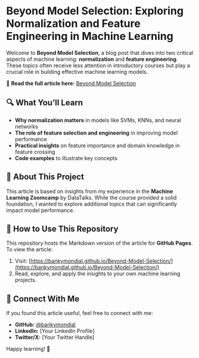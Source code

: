 # Beyond Model Selection: Exploring Normalization and Feature Engineering in Machine Learning  

Welcome to **Beyond Model Selection**, a blog post that dives into two critical aspects of machine learning: **normalization** and **feature engineering**. These topics often receive less attention in introductory courses but play a crucial role in building effective machine learning models.  

📖 **Read the full article here:** [Beyond Model Selection](https://bankymondial.github.io/Beyond-Model-Selection/)  

## 🔍 What You’ll Learn  
- **Why normalization matters** in models like SVMs, KNNs, and neural networks  
- **The role of feature selection and engineering** in improving model performance  
- **Practical insights** on feature importance and domain knowledge in feature crossing  
- **Code examples** to illustrate key concepts  

## 🚀 About This Project  
This article is based on insights from my experience in the **Machine Learning Zoomcamp** by DataTalks. While the course provided a solid foundation, I wanted to explore additional topics that can significantly impact model performance.  

## 📌 How to Use This Repository  
This repository hosts the Markdown version of the article for **GitHub Pages**. To view the article:  
1. Visit: [https://bankymondial.github.io/Beyond-Model-Selection/](https://bankymondial.github.io/Beyond-Model-Selection/)  
2. Read, explore, and apply the insights to your own machine learning projects.  

## 🔗 Connect With Me  
If you found this article useful, feel free to connect with me:  
- **GitHub:** [@bankymondial](https://github.com/bankymondial)  
- **LinkedIn:** [Your LinkedIn Profile]  
- **Twitter/X:** [Your Twitter Handle]  

Happy learning! 🚀  
